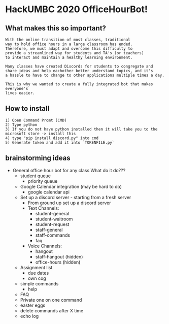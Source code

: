 # HackUMBC 2020 OfficeHourBot!

## What makes this so important?
    With the online transition of most classes, traditional
    way to hold office hours in a large classroom has ended.
    Therefore, we must adapt and overcome this difficulty to 
    provide a streamlined way for students and TA's (or teachers)
    to interact and maintain a healthy learning environment.

    Many classes have created Discords for students to congregate and 
    share ideas and help eachother better understand topics, and it's
    a hassle to have to change to other applications multiple times a day.

    This is why we wanted to create a fully integrated bot that makes everyone's
    lives easier.


## How to install
    1) Open Command Promt (CMD)
    2) Type python
    3) If you do not have python installed then it will take you to the microsoft store -> install this
    4) type "pip install discord.py" into cmd
    5) Generate token and add it into `TOKENFILE.py`
    

    
## brainstorming ideas
 - General office hour bot for any class
    What do it do???
    - student queue
        - priority queue
    - Google Calendar integration (may be hard to do)
        - google calendar api
    - Set up a discord server - starting from a fresh server
        - From ground up set up a discord server
        - Text Channels:
            - student-general
            - student-waitroom
            - student-request
            - staff-general
            - staff-commands
            - faq
        - Voice Channels:
            - hangout
            - staff-hangout (hidden)
            - office-hours (hidden)
    - Assignment list 
        - due dates 
        - own cog
    - simple commands
        - help
    - FAQ
    - Private one on one command
    - easter eggs
    - delete commands after X time
    - echo log 
